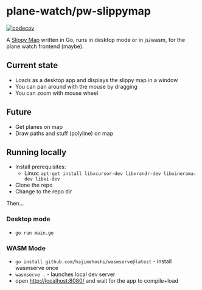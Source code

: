 # plane-watch/pw-slippymap

[![codecov](https://codecov.io/gh/plane-watch/pw-slippymap/branch/main/graph/badge.svg?token=A06K6I6XM0)](https://codecov.io/gh/plane-watch/pw-slippymap)

A [Slippy Map](https://wiki.openstreetmap.org/wiki/Slippy_Map) written in Go, runs in desktop mode or in js/wasm, for the plane.watch frontend (maybe).

## Current state

* Loads as a desktop app and displays the slippy map in a window
* You can pan around with the mouse by dragging
* You can zoom with mouse wheel

## Future

* Get planes on map
* Draw paths and stuff (polyline) on map

## Running locally

* Install prerequisites:
  * Linux: `apt-get install libxcursor-dev libxrandr-dev libxinerama-dev libxi-dev`
* Clone the repo
* Change to the repo dir

Then...

### Desktop mode

* `go run main.go`

### WASM Mode

* `go install github.com/hajimehoshi/wasmserve@latest` - install wasmserve once
* `wasmserve .` - launches local dev server
* open [http://localhost:8080/](http://localhost:8080/) and wait for the app to compile+load
